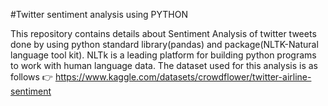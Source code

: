 
#Twitter sentiment analysis using PYTHON 

This repository contains details about Sentiment Analysis of twitter tweets done by using python standard library(pandas) and package(NLTK-Natural language tool kit). NLTk is a leading platform for building python programs to work with human language data. The dataset used for this analysis is as follows 👉 https://www.kaggle.com/datasets/crowdflower/twitter-airline-sentiment

